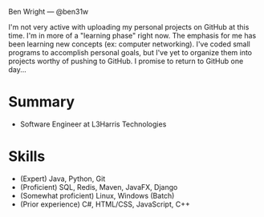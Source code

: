 Ben Wright — @ben31w

I'm not very active with uploading my personal projects on GitHub at this time. I'm in more of a "learning phase" right now. 
The emphasis for me has been learning new concepts (ex: computer networking). 
I've coded small programs to accomplish personal goals, but I've yet to organize them into projects worthy of pushing to GitHub.
I promise to return to GitHub one day...

# Summary
- Software Engineer at L3Harris Technologies

# Skills
- (Expert) Java, Python, Git
- (Proficient) SQL, Redis, Maven, JavaFX, Django
- (Somewhat proficient) Linux, Windows (Batch)
- (Prior experience) C#, HTML/CSS, JavaScript, C++


<!---
ben31w/ben31w is a ✨ special ✨ repository because its `README.md` (this file) appears on your GitHub profile.
You can click the Preview link to take a look at your changes.
--->

